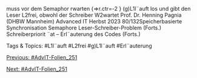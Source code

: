 muss vor dem Semaphor rwarten {⇒r.ctr=-2 }
(g)L1l¨auft los und gibt den Leser L2frei, obwohl der Schreiber W2wartet
Prof. Dr. Henning Pagnia (DHBW Mannheim) Advanced IT Herbst 2023 80/132Speicherbasierte Synchronisation Semaphore
Leser-Schreiber-Problem (Forts.)
Schreiberpriorit ¨at – Erl¨auterung des Codes (Forts.)

   Tags & Topics:
   #L1l¨auft
   #L2frei
   #g)L1l¨auft
   #Erl¨auterung

[Previous: #AdvIT-Folien_251](AdvIT-Folien_251.md)

[Next: #AdvIT-Folien_251](AdvIT-Folien_251.md)